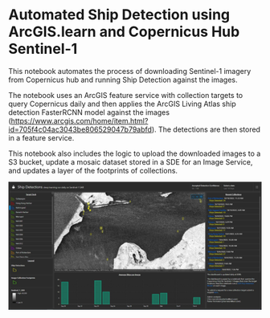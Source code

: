 # Automated Ship Detection using ArcGIS.learn and Copernicus Hub Sentinel-1

This notebook automates the process of downloading Sentinel-1 imagery from Copernicus hub and running Ship Detection against the images.

The notebook uses an ArcGIS feature service with collection targets to query Copernicus daily and then applies the ArcGIS Living Atlas ship detection FasterRCNN model against the images (https://www.arcgis.com/home/item.html?id=705f4c04ac3043be806529047b79abfd). The detections are then stored in a feature service.

This notebook also includes the logic to upload the downloaded images to a S3 bucket, update a mosaic dataset stored in a SDE for an Image Service, and updates a layer of the footprints of collections.

![alt text](https://github.com/phornstein/ArcGIS-Notebooks-Samples/blob/main/Automated%20Ship%20Detection/dashboard.JPG?raw=true)
